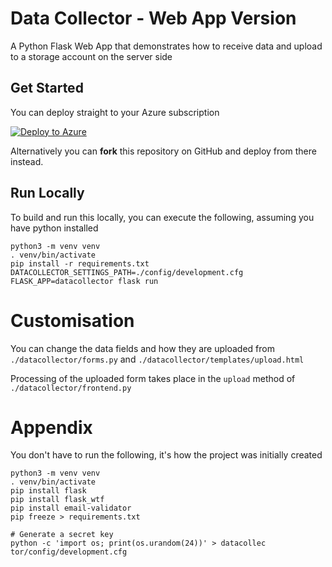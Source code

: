 # Data Collector - Web App Version

A Python Flask Web App that demonstrates how to receive data and upload to a storage account on the server side

## Get Started

You can deploy straight to your Azure subscription

[![Deploy to Azure](https://azuredeploy.net/deploybutton.png)](https://azuredeploy.net/)

Alternatively you can **fork** this repository on GitHub and deploy from there instead.

## Run Locally

To build and run this locally, you can execute the following, assuming you have python installed

```
python3 -m venv venv
. venv/bin/activate
pip install -r requirements.txt
DATACOLLECTOR_SETTINGS_PATH=./config/development.cfg FLASK_APP=datacollector flask run
```

# Customisation

You can change the data fields and how they are uploaded from `./datacollector/forms.py` and `./datacollector/templates/upload.html`

Processing of the uploaded form takes place in the `upload` method of `./datacollector/frontend.py`

# Appendix

You don't have to run the following, it's how the project was initially created

```
python3 -m venv venv
. venv/bin/activate
pip install flask
pip install flask_wtf
pip install email-validator
pip freeze > requirements.txt

# Generate a secret key
python -c 'import os; print(os.urandom(24))' > datacollec
tor/config/development.cfg
````
    
